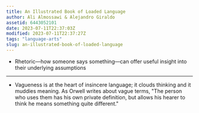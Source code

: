 ```yaml
---
title: An Illustrated Book of Loaded Language
author: Ali Almossawi & Alejandro Giraldo
assetid: 6443052101
date: 2023-07-11T22:37:03Z
modified: 2023-07-11T22:37:27Z
tags: "language-arts"
slug: an-illustrated-book-of-loaded-language
---
```


*  Rhetoric—how someone says something—can offer useful insight into their underlying assumptions

---

*  Vagueness is at the heart of insincere language; it clouds thinking and it muddies meaning. As Orwell writes about vague terms, "The person who uses them has his own private definition, but allows his hearer to think he means something quite different."

